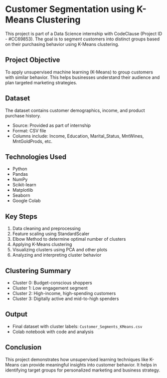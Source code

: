 # Customer Segmentation using K-Means Clustering

This project is part of a Data Science internship with CodeClause (Project ID - #CC69853). The goal is to segment customers into distinct groups based on their purchasing behavior using K-Means clustering.

## Project Objective

To apply unsupervised machine learning (K-Means) to group customers with similar behavior. This helps businesses understand their audience and plan targeted marketing strategies.

## Dataset

The dataset contains customer demographics, income, and product purchase history.

- Source: Provided as part of internship
- Format: CSV file
- Columns include: Income, Education, Marital_Status, MntWines, MntGoldProds, etc.

## Technologies Used

- Python
- Pandas
- NumPy
- Scikit-learn
- Matplotlib
- Seaborn
- Google Colab

## Key Steps

1. Data cleaning and preprocessing
2. Feature scaling using StandardScaler
3. Elbow Method to determine optimal number of clusters
4. Applying K-Means clustering
5. Visualizing clusters using PCA and other plots
6. Analyzing and interpreting cluster behavior

## Clustering Summary

- Cluster 0: Budget-conscious shoppers
- Cluster 1: Low engagement segment
- Cluster 2: High-income, high-spending customers
- Cluster 3: Digitally active and mid-to-high spenders

## Output

- Final dataset with cluster labels: `Customer_Segments_KMeans.csv`
- Colab notebook with code and analysis

## Conclusion

This project demonstrates how unsupervised learning techniques like K-Means can provide meaningful insights into customer behavior. It helps in identifying target groups for personalized marketing and business strategy.
